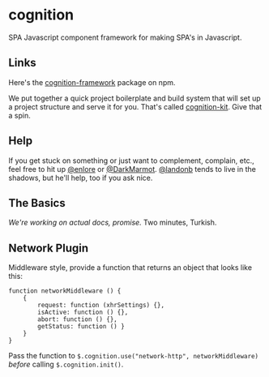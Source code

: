 # cognition

SPA Javascript component framework for making SPA's in Javascript.

## Links

Here's the [cognition-framework](https://www.npmjs.com/package/cognition-framework)
package on npm.

We put together a quick project boilerplate and build system that will set up
a project structure and  serve it for you.  That's called
[cognition-kit](https://www.npmjs.com/package/cognition-kit). Give that a spin.


## Help

If you get stuck on something or just want to complement, complain, etc., feel
free to hit up [@enlore](https://twitter.com/enlore) or
[@DarkMarmot](https://twitter.com/DarkMarmot).
[@landonb](https://twitter.com/landonb) tends to live in the shadows, but he'll
help, too if you ask nice.

## The Basics

_We're working on actual docs, promise._ Two minutes, Turkish.

## Network Plugin

Middleware style, provide a function that returns an object that looks like
this:

    function networkMiddleware () {
        {
            request: function (xhrSettings) {},
            isActive: function () {},
            abort: function () {},
            getStatus: function () }
        }
    }

Pass the function to `$.cognition.use("network-http", networkMiddleware)`
_before_  calling `$.cognition.init()`.
